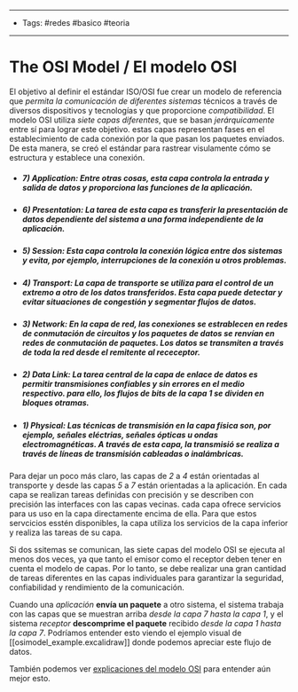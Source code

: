 ----
- Tags: #redes #basico #teoria 
----
# The OSI Model / El modelo OSI

El objetivo al definir el estándar ISO/OSI fue crear un modelo de referencia que *permita la comunicación de diferentes sistemas* técnicos a través de diversos dispositivos y tecnologías y que proporcione *compatibilidad*. El modelo OSI utiliza *siete capas diferentes*, que se basan *jerárquicamente* entre sí para lograr este objetivo. estas capas representan fases en el establecimiento de cada conexión por la que pasan los paquetes enviados. De esta manera, se creó el estándar para rastrear visulamente cómo se estructura y establece una conexión. 

- ##### **7) Application**: Entre otras cosas, esta capa controla la entrada y salida de datos y proporciona las funciones de la aplicación.
- ##### **6) Presentation:** La tarea de esta capa es transferir la presentación de datos dependiente del sistema a una forma independiente de la aplicación.
- ##### **5) Session:** Esta capa controla la conexión lógica entre dos sistemas y evita, por ejemplo, interrupciones de la conexión u otros problemas.
- ##### **4) Transport:** La capa de transporte se utiliza para el control de un extremo a otro de los datos transferidos. Esta capa puede detectar y evitar situaciones de congestión y segmentar flujos de datos.
- ##### **3) Network:** En la capa de red, las conexiones se estrablecen en redes de conmutación de circuitos y los paquetes de datos se renvían en redes de conmutación de paquetes. Los datos se transmiten a través de toda la red desde el remitente al receceptor.
- ##### **2) Data Link:** La tarea central de la capa de enlace de datos es permitir transmisiones confiables y sin errores en el medio respectivo. para ello, los flujos de bits de la capa 1 se dividen en bloques otramas.
- ##### **1) Physical:** Las técnicas de transmisión en la capa física son, por ejemplo, señales eléctrias, señales ópticas u ondas electromagnéticas. A través de esta capa, la transmisió se realiza a través de líneas de transmisión cableadas o inalámbricas.

Para dejar un poco más claro, las capas de *2* a *4* están orientadas al transporte y desde las capas *5* a *7* están orientadas a la aplicación. En cada capa se realizan tareas definidas con precisión y se describen con precisión las interfaces con las capas vecinas. cada capa ofrece servicios para us uso en la capa directamente encima de ella. Para que estos servcicios esstén disponibles, la capa utiliza los servicios de la capa inferior y realiza las tareas de su capa.

Si dos ssitemas se comunican, las siete capas del modelo OSI se ejecuta al menos dos veces, ya que tanto el emisor como el receptor deben tener en cuenta el modelo de capas. Por lo tanto, se debe realizar una gran cantidad de tareas diferentes en las capas individuales para garantizar la seguridad, confiabilidad y rendimiento de la comunicación.

Cuando una *aplicación* **envía un paquete** a otro sistema, el sistema trabaja con las capas que se muestran arriba *desde la capa 7 hasta la capa 1*, y el sistema *receptor* **descomprime el paquete** recibido *desde la capa 1 hasta la capa 7*. Podríamos entender esto viendo el ejemplo visual de [[osimodel_example.excalidraw]] donde podemos apreciar este flujo de datos.

También podemos ver [explicaciones del modelo OSI](https://www.youtube.com/watch?v=CnNRdJgeMo8) para entender aún mejor esto.

